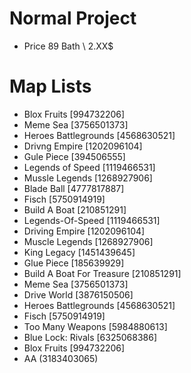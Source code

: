 # Normal Project

- Price 89 Bath  \ 2.XX$
# Map Lists

- Blox Fruits [994732206]
- Meme Sea [3756501373]
- Heroes Battlegrounds [4568630521]
- Drivng Empire [1202096104]
- Gule Piece [394506555]
- Legends of Speed [1119466531]
- Mussle Legends [1268927906]
- Blade Ball [4777817887]
- Fisch [5750914919]
- Build A Boat [210851291]
- Legends-Of-Speed [1119466531]
- Driving Empire [1202096104]
- Muscle Legends [1268927906]
- King Legacy [1451439645]
- Glue Piece [185639929]
- Build A Boat For Treasure [210851291]
- Meme Sea [3756501373]
- Drive World [3876150506]
- Heroes Battlegrounds [4568630521]
- Fisch [5750914919]
- Too Many Weapons [5984880613]
- Blue Lock: Rivals [6325068386]
- Blox Fruits [994732206]
- AA (3183403065)

